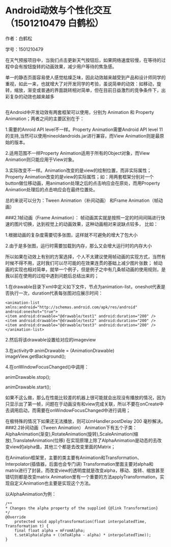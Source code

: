 # Android动效与个性化交互（1501210479 白鹤松）

作者：白鹤松

学号：1501210479


在天气预报项目中，当我们点击更新天气按钮后，如果网络速度较慢，在等待的过程中会有按钮旋转的动画效果，减少用户等待的焦急感。

单一的静态页面容易使人感觉枯燥乏味，因此动效越来越受到产品和设计师同学的重视，如此一来，也就增大了对开发同学的考验，虽说简单的动效：如移动，旋转，缩放，渐变或普通的界面跳转相对简单，但在目前日益激烈的竞争条件下，出彩复杂的动效也越来越多

## 
在Android中开发动效有两套框架可以使用，分别为 Animation 和 Property Animation；两者之间的主要区别在于：

1.需要的Anroid API level不一样。Property Animation需要Android API level 11的支持,当然可以使用nineoldandroids.jar进行兼容，而View Animation则是最原始的版本。

2.适用范围不一样Property Animation适用于所有的Object对象，而View Animation则只能应用于View对象。

3.实际改变不一样。Animation改变的是view的绘制位置，而非实际属性；Property Animation改变的是view的实际属性；如：用两套框架分别对一个button做位移动画，用animation处理之后的点击响应会在原处，而用Property Animation处理后的点击响应会在最终位置处。

总的来说可以分为：Tween Animation（补间动画） 和Frame Animation（帧动画）

###2.1帧动画（Frame Animation）：
帧动画其实就是按照一定的时间间隔进行快速的图片切换，达到视觉上的动画效果，这种动画相对来说缺点较多，
比如：

1.根据动画的复杂度需要切多张图，这样就不可避免的增大了包大小

2.由于是多张图，运行时需要加载到内存，那么又会增大运行时的内存大小

所以如果在动效上有别的方案选择，个人不太建议使用帧动画的实现方式，当然有时候不得不用，这时我们可以尽可能的在效果连贯的基础上减少图片张数；
帧动画的实现也相对简单，就举一个例子，但是例子之中有几条帧动画的使用规则，是我以前在使用的过程中遇到问题后总结出来的；

1.在drawable目录下xml中定义如下文件，节点为animation-list，oneshot代表是否执行一次，duration代表每张图对应展示时间：

    <animation-list xmlns:android="http://schemas.android.com/apk/res/android"  
    android:oneshot="true">  
    <item android:drawable="@drawable/test1" android:duration="200" />  
    <item android:drawable="@drawable/test2" android:duration="200" />  
    <item android:drawable="@drawable/test3" android:duration="200" />  
    </animation-list>  
2.然后将该drawable设置给对应的imageview

3.在activity中
animDrawable = (AnimationDrawable) imageView.getBackground();

4.在onWindowFocusChanged()中调用：

animDrawable.stop();

animDrawable.start();

如果不这么做，那么在性能比较差的机器上很可能就会出现没有播放的情况，因为只显示出了第一帧，问题在于动画没有和view完成关联，所以不要在onCreate中去调用启动，而需要在onWindowFocusChanged中进行调用；

在极特殊的情况下如果还无法播放，则可以mHandler.postDelay 200 毫秒解决。
###2.2补间动画（Tween Animation）
Animation下有五个子类：AlphaAnimation(渐变),RotateAnimation(旋转),ScaleAnimation(缩放),TranslateAnimation(位移)
在实现原理上除了AlphaAnimation是动态的去改变view的alpha值，其他三个都是去改变里面的Matrix；

在Animation框架里，主要的类主要有Animation和Transformation、Interpolator(插值器，后面也会专门讲)
Transformation里面主要对alpha和matrix进行了封装，而改变view的透明度就是改变alpha，移动、旋转、缩放甚至错切则都是改变matrix
Animation里有一个重要的方法applyTransformation，实现自定义Animation也主要是实现这个方法。

以AlphaAnimation为例：
    
    /**  
    * Changes the alpha property of the supplied {@link Transformation}  
    */  
    @Override  
        protected void applyTransformation(float interpolatedTime, Transformation t) {  
        final float alpha = mFromAlpha;  
        t.setAlpha(alpha + ((mToAlpha - alpha) * interpolatedTime));  
    }  